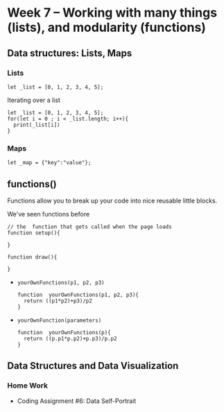 # Week 7 – Working with many things (lists), and modularity (functions)

## Data structures: Lists, Maps

### Lists

```
let _list = [0, 1, 2, 3, 4, 5];
```

Iterating over a list
```
let _list = [0, 1, 2, 3, 4, 5];
for(let i = 0 ; i < _list.length; i++){
  print(_list[i])
}
```

### Maps

```
let _map = {"key":"value"};
```
## functions() 

Functions allow you to break up your code into nice reusable little blocks.  

We've seen functions before

```
// the  function that gets called when the page loads
function setup(){

}

function draw(){

}
```
* ```yourOwnFunctions(p1, p2, p3)```

  ```
  function  yourOwnFunctions(p1, p2, p3){
    return ((p1*p2)+p3)/p2
  }
  ```
* ```yourOwnFunction(parameters)```

  ```
  function  yourOwnFunctions(p){
    return ((p.p1*p.p2)+p.p3)/p.p2
  }
  ```
## Data Structures and Data Visualization

### Home Work
* Coding Assignment #6: Data Self-Portrait 